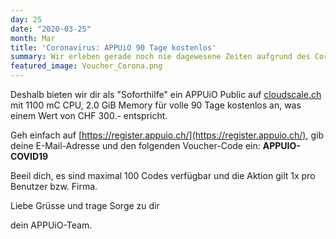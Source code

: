 ```yaml
---
day: 25
date: "2020-03-25"
month: Mar
title: 'Coronavirus: APPUiO 90 Tage kostenlos'
summary: Wir erleben gerade noch nie dagewesene Zeiten aufgrund des Coronavirus. Die COVID-19-Pandemie hat erhebliche Auswirkungen auf die Gesundheit der Menschen, unseren Alltag wie auch auf Unternehmen und die Wirtschaft. Angesichts dieser besonderen und immer grösser werdenden Herausforderungen, die wir alle momentan meistern müssen, möchten wir von APPUiO ebenfalls einen Beitrag leisten.
featured_image: Voucher_Corona.png
---
```

Deshalb bieten wir dir als "Soforthilfe" ein APPUiO Public auf [cloudscale.ch](https://www.cloudscale.ch/de/) mit 1100 mC CPU, 2.0 GiB Memory für volle 90 Tage kostenlos an, was einem Wert von CHF 300.- entspricht.

Geh einfach auf [https://register.appuio.ch/](https://register.appuio.ch/), gib deine E-Mail-Adresse und den folgenden Voucher-Code ein: **APPUIO-COVID19**

Beeil dich, es sind maximal 100 Codes verfügbar und die Aktion gilt 1x pro Benutzer bzw. Firma.

Liebe Grüsse und trage Sorge zu dir

dein APPUiO-Team.


